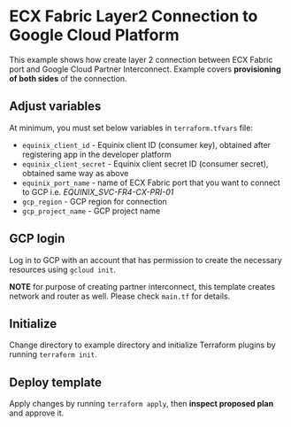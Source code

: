 # ECX Fabric Layer2 Connection to Google Cloud Platform

This example shows how create layer 2 connection between ECX Fabric port
and Google Cloud Partner Interconnect.
Example covers **provisioning of both sides** of the connection.

## Adjust variables

At minimum, you must set below variables in `terraform.tfvars` file:

* `equinix_client_id` - Equinix client ID (consumer key), obtained after
registering app in the developer platform
* `equinix_client_secret` - Equinix client secret ID (consumer secret),
obtained same way as above
* `equinix_port_name` - name of ECX Fabric port that you want to connect
to GCP i.e. *EQUINIX_SVC-FR4-CX-PRI-01*
* `gcp_region` -  GCP region for connection
* `gcp_project_name` - GCP project name

## GCP login

Log in to GCP with an account that has permission to create the necessary
resources using `gcloud init`.

**NOTE** for purpose of creating partner interconnect, this template creates
network and router as well. Please check `main.tf` for details.

## Initialize

Change directory to example directory and initialize Terraform plugins
by running `terraform init`.

## Deploy template

Apply changes by running `terraform apply`, then **inspect proposed plan**
and approve it.
